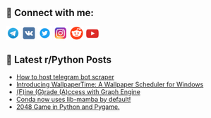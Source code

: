 ## 🔎 Connect with me:
[<img src="https://github.com/bullbesh/bullbesh/blob/main/images/Telegram.png" width="32" height="32" />](https://t.me/bullbesh)
[<img src="https://github.com/bullbesh/bullbesh/blob/main/images/VK.png" width="32" height="32" />](https://vk.com/bullbesh)
[<img src="https://github.com/bullbesh/bullbesh/blob/main/images/Twitter.png" width="32" height="32" />](https://twitter.com/bullbesh1)
[<img src="https://github.com/bullbesh/bullbesh/blob/main/images/Instagram.png" width="32" height="32" />](https://www.instagram.com/bullbesh)
[<img src="https://github.com/bullbesh/bullbesh/blob/main/images/Reddit.png" width="32" height="32" />](https://www.reddit.com/user/bullbesh)
[<img src="https://github.com/bullbesh/bullbesh/blob/main/images/YouTube.png" width="32" height="32" />](https://www.youtube.com/channel/UCtfjRs6uzgq5mfm8S06WTcg)

## 📕 Latest r/Python Posts
<!-- BLOG-POST-LIST:START -->
- [How to host telegram bot scraper](https://www.reddit.com/r/Python/comments/1ae7tg5/how_to_host_telegram_bot_scraper/)
- [Introducing WallpaperTime: A Wallpaper Scheduler for Windows](https://www.reddit.com/r/Python/comments/1ae6s7d/introducing_wallpapertime_a_wallpaper_scheduler/)
- [&lpar;F&rpar;ine &lpar;G&rpar;rade &lpar;A&rpar;ccess with Graph Engine](https://www.reddit.com/r/Python/comments/1ae3yj8/fine_grade_access_with_graph_engine/)
- [Conda now uses lib-mamba by default!](https://www.reddit.com/r/Python/comments/1ae2xie/conda_now_uses_libmamba_by_default/)
- [2048 Game in Python and Pygame.](https://www.reddit.com/r/Python/comments/1ae18ks/2048_game_in_python_and_pygame/)
<!-- BLOG-POST-LIST:END -->
